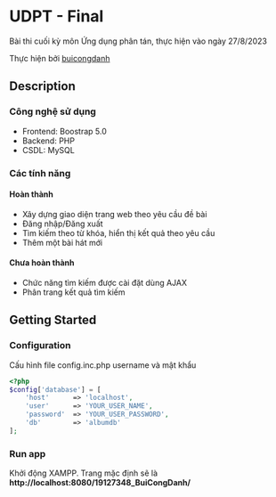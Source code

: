# UDPT - Final
Bài thi cuối kỳ môn Ứng dụng phân tán, thực hiện vào ngày 27/8/2023

Thực hiện bởi [buicongdanh](https://www.facebook.com/buicong.danh21/)
## Description
### Công nghệ sử dụng
- Frontend: Boostrap 5.0
- Backend: PHP
- CSDL: MySQL

### Các tính năng
#### Hoàn thành
- Xây dựng giao diện trang web theo yêu cầu đề bài 
- Đăng nhập/Đăng xuất
- Tìm kiếm theo từ khóa, hiển thị kết quả theo yêu cầu
- Thêm một bài hát mới

#### Chưa hoàn thành
- Chức năng tìm kiếm được cài đặt dùng AJAX
- Phân trang kết quả tìm kiếm

## Getting Started
### Configuration
Cấu hình file config.inc.php username và mật khẩu

```PHP
<?php 
$config['database'] = [
    'host'      => 'localhost',
    'user'      => 'YOUR_USER_NAME',
    'password'  => 'YOUR_USER_PASSWORD',
    'db'        => 'albumdb'
];

```

### Run app
Khởi động XAMPP. Trang mặc định sẽ là **http://localhost:8080/19127348_BuiCongDanh/**
